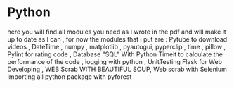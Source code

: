 Python
======
here you will find all modules you need as I wrote in the pdf and will
make it up to date as I can , for now the modules that i put are :
Pytube to download videos , DateTime , numpy , matplotlib , pyautogui,
pyperclip , time , pillow , Pylint for rating code , Database "SQL" With Python
Timeit to calculate the performance of the code , logging with python , UnitTesting 
Flask for Web Developing , WEB Scrab WITH BEAUTIFUL SOUP, Web scrab with Selenium
Importing all python package with pyforest 
